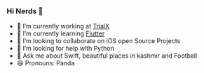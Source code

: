 ### Hi Nerds 👋

- 🔭 I’m currently working at [TrialX](https://trialx.com/)
- 🌱 I’m currently learning [Flutter](https://flutter.dev/)
- 👯 I’m looking to collaborate on iOS open Source Projects
- 🤔 I’m looking for help with Python
- 💬 Ask me about Swift, beautiful places in kashmir and Football
- 😄 Pronouns: Panda
